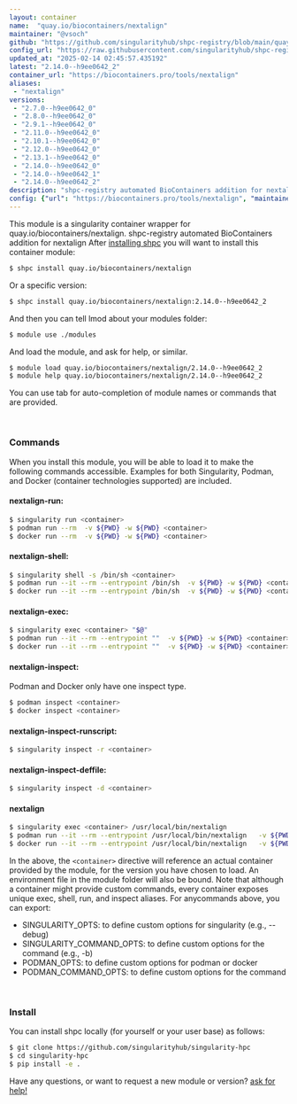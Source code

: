 ```yaml
---
layout: container
name:  "quay.io/biocontainers/nextalign"
maintainer: "@vsoch"
github: "https://github.com/singularityhub/shpc-registry/blob/main/quay.io/biocontainers/nextalign/container.yaml"
config_url: "https://raw.githubusercontent.com/singularityhub/shpc-registry/main/quay.io/biocontainers/nextalign/container.yaml"
updated_at: "2025-02-14 02:45:57.435192"
latest: "2.14.0--h9ee0642_2"
container_url: "https://biocontainers.pro/tools/nextalign"
aliases:
 - "nextalign"
versions:
 - "2.7.0--h9ee0642_0"
 - "2.8.0--h9ee0642_0"
 - "2.9.1--h9ee0642_0"
 - "2.11.0--h9ee0642_0"
 - "2.10.1--h9ee0642_0"
 - "2.12.0--h9ee0642_0"
 - "2.13.1--h9ee0642_0"
 - "2.14.0--h9ee0642_0"
 - "2.14.0--h9ee0642_1"
 - "2.14.0--h9ee0642_2"
description: "shpc-registry automated BioContainers addition for nextalign"
config: {"url": "https://biocontainers.pro/tools/nextalign", "maintainer": "@vsoch", "description": "shpc-registry automated BioContainers addition for nextalign", "latest": {"2.14.0--h9ee0642_2": "sha256:53e65c7c8ef4f4ed64fe2e57749203aadd0c1f1d3b7e1cc67f60bcefb1d684d7"}, "tags": {"2.7.0--h9ee0642_0": "sha256:d7d53b9e97bf7b17d8c3d2e6b6ec964a992be6d00dc54ff67614f0d1fe9b7c4e", "2.8.0--h9ee0642_0": "sha256:1e1f96e33a05809cae185848a27fcc8f0691c32c34973eefa90af331df5d2ebd", "2.9.1--h9ee0642_0": "sha256:970d59f928126656a383e99d13164f4d36fd73d2dd85964e3ecc08bfae6a36fa", "2.11.0--h9ee0642_0": "sha256:2042ceb972ee07e85da96a11d3d2c5162631104ac4b7a9fd0486bfcd12ab9b1c", "2.10.1--h9ee0642_0": "sha256:d91f1360cd0fc7d21e90fd416a84a4f838d5d9db82f2098fd4efe7242c48664a", "2.12.0--h9ee0642_0": "sha256:fa520e2eb0bcb37101df4cc00b59dc6b00f496dfdcce777256aa1a749f89b655", "2.13.1--h9ee0642_0": "sha256:5d549a7d3d6554e763f1598034b9f6a7cc5c59dff0d7f9c83223fcc57b520bd0", "2.14.0--h9ee0642_0": "sha256:40467cb10d963f6755bb193046d13a804f3df22d8a86f47160f6131b6d7888ff", "2.14.0--h9ee0642_1": "sha256:b3a8d6c4fcc99c2d920c75ebbedd24ae0503d66ed18de792a6dfb22f37be3f19", "2.14.0--h9ee0642_2": "sha256:53e65c7c8ef4f4ed64fe2e57749203aadd0c1f1d3b7e1cc67f60bcefb1d684d7"}, "docker": "quay.io/biocontainers/nextalign", "aliases": {"nextalign": "/usr/local/bin/nextalign"}}
---
```


This module is a singularity container wrapper for quay.io/biocontainers/nextalign.
shpc-registry automated BioContainers addition for nextalign
After [installing shpc](#install) you will want to install this container module:


```bash
$ shpc install quay.io/biocontainers/nextalign
```

Or a specific version:

```bash
$ shpc install quay.io/biocontainers/nextalign:2.14.0--h9ee0642_2
```

And then you can tell lmod about your modules folder:

```bash
$ module use ./modules
```

And load the module, and ask for help, or similar.

```bash
$ module load quay.io/biocontainers/nextalign/2.14.0--h9ee0642_2
$ module help quay.io/biocontainers/nextalign/2.14.0--h9ee0642_2
```

You can use tab for auto-completion of module names or commands that are provided.

<br>

### Commands

When you install this module, you will be able to load it to make the following commands accessible.
Examples for both Singularity, Podman, and Docker (container technologies supported) are included.

#### nextalign-run:

```bash
$ singularity run <container>
$ podman run --rm  -v ${PWD} -w ${PWD} <container>
$ docker run --rm  -v ${PWD} -w ${PWD} <container>
```

#### nextalign-shell:

```bash
$ singularity shell -s /bin/sh <container>
$ podman run --it --rm --entrypoint /bin/sh  -v ${PWD} -w ${PWD} <container>
$ docker run --it --rm --entrypoint /bin/sh  -v ${PWD} -w ${PWD} <container>
```

#### nextalign-exec:

```bash
$ singularity exec <container> "$@"
$ podman run --it --rm --entrypoint ""  -v ${PWD} -w ${PWD} <container> "$@"
$ docker run --it --rm --entrypoint ""  -v ${PWD} -w ${PWD} <container> "$@"
```

#### nextalign-inspect:

Podman and Docker only have one inspect type.

```bash
$ podman inspect <container>
$ docker inspect <container>
```

#### nextalign-inspect-runscript:

```bash
$ singularity inspect -r <container>
```

#### nextalign-inspect-deffile:

```bash
$ singularity inspect -d <container>
```


#### nextalign

```bash
$ singularity exec <container> /usr/local/bin/nextalign
$ podman run --it --rm --entrypoint /usr/local/bin/nextalign   -v ${PWD} -w ${PWD} <container> -c " $@"
$ docker run --it --rm --entrypoint /usr/local/bin/nextalign   -v ${PWD} -w ${PWD} <container> -c " $@"
```



In the above, the `<container>` directive will reference an actual container provided
by the module, for the version you have chosen to load. An environment file in the
module folder will also be bound. Note that although a container
might provide custom commands, every container exposes unique exec, shell, run, and
inspect aliases. For anycommands above, you can export:

 - SINGULARITY_OPTS: to define custom options for singularity (e.g., --debug)
 - SINGULARITY_COMMAND_OPTS: to define custom options for the command (e.g., -b)
 - PODMAN_OPTS: to define custom options for podman or docker
 - PODMAN_COMMAND_OPTS: to define custom options for the command

<br>

### Install

You can install shpc locally (for yourself or your user base) as follows:

```bash
$ git clone https://github.com/singularityhub/singularity-hpc
$ cd singularity-hpc
$ pip install -e .
```

Have any questions, or want to request a new module or version? [ask for help!](https://github.com/singularityhub/singularity-hpc/issues)